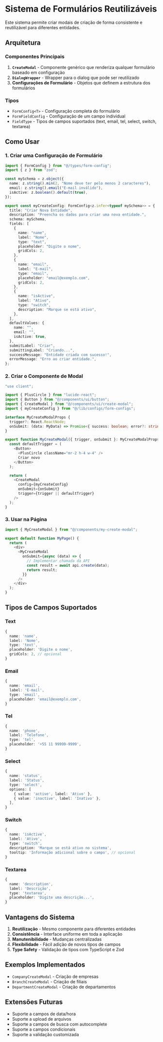 # Sistema de Formulários Reutilizáveis

Este sistema permite criar modais de criação de forma consistente e reutilizável para diferentes entidades.

## Arquitetura

### Componentes Principais

1. **`CreateModal`** - Componente genérico que renderiza qualquer formulário baseado em configuração
2. **`DialogWrapper`** - Wrapper para o dialog que pode ser reutilizado
3. **Configurações de Formulário** - Objetos que definem a estrutura dos formulários

### Tipos

- `FormConfig<T>` - Configuração completa do formulário
- `FormFieldConfig` - Configuração de um campo individual
- `FieldType` - Tipos de campos suportados (text, email, tel, select, switch, textarea)

## Como Usar

### 1. Criar uma Configuração de Formulário

```typescript
import { FormConfig } from "@/types/form-config";
import { z } from "zod";

const mySchema = z.object({
  name: z.string().min(2, "Nome deve ter pelo menos 2 caracteres"),
  email: z.string().email("E-mail inválido"),
  isActive: z.boolean().default(true),
});

export const myCreateConfig: FormConfig<z.infer<typeof mySchema>> = {
  title: "Criar Nova Entidade",
  description: "Preencha os dados para criar uma nova entidade.",
  schema: mySchema,
  fields: [
    {
      name: "name",
      label: "Nome",
      type: "text",
      placeholder: "Digite o nome",
      gridCols: 2,
    },
    {
      name: "email",
      label: "E-mail",
      type: "email",
      placeholder: "email@exemplo.com",
      gridCols: 2,
    },
    {
      name: "isActive",
      label: "Ativo",
      type: "switch",
      description: "Marque se está ativo",
    },
  ],
  defaultValues: {
    name: "",
    email: "",
    isActive: true,
  },
  submitLabel: "Criar",
  submittingLabel: "Criando...",
  successMessage: "Entidade criada com sucesso!",
  errorMessage: "Erro ao criar entidade.",
};
```

### 2. Criar o Componente de Modal

```typescript
"use client";

import { PlusCircle } from "lucide-react";
import { Button } from "@/components/ui/button";
import { CreateModal } from "@/components/ui/create-modal";
import { myCreateConfig } from "@/lib/configs/form-configs";

interface MyCreateModalProps {
  trigger?: React.ReactNode;
  onSubmit: (data: MyData) => Promise<{ success: boolean; error?: string }>;
}

export function MyCreateModal({ trigger, onSubmit }: MyCreateModalProps) {
  const defaultTrigger = (
    <Button>
      <PlusCircle className="mr-2 h-4 w-4" />
      Criar novo
    </Button>
  );

  return (
    <CreateModal
      config={myCreateConfig}
      onSubmit={onSubmit}
      trigger={trigger || defaultTrigger}
    />
  );
}
```

### 3. Usar na Página

```typescript
import { MyCreateModal } from "@/components/my-create-modal";

export default function MyPage() {
  return (
    <div>
      <MyCreateModal
        onSubmit={async (data) => {
          // Implementar chamada da API
          const result = await api.create(data);
          return result;
        }}
      />
    </div>
  );
}
```

## Tipos de Campos Suportados

### Text

```typescript
{
  name: 'name',
  label: 'Nome',
  type: 'text',
  placeholder: 'Digite o nome',
  gridCols: 2, // opcional
}
```

### Email

```typescript
{
  name: 'email',
  label: 'E-mail',
  type: 'email',
  placeholder: 'email@exemplo.com',
}
```

### Tel

```typescript
{
  name: 'phone',
  label: 'Telefone',
  type: 'tel',
  placeholder: '+55 11 99999-9999',
}
```

### Select

```typescript
{
  name: 'status',
  label: 'Status',
  type: 'select',
  options: [
    { value: 'active', label: 'Ativo' },
    { value: 'inactive', label: 'Inativo' },
  ],
}
```

### Switch

```typescript
{
  name: 'isActive',
  label: 'Ativo',
  type: 'switch',
  description: 'Marque se está ativo no sistema',
  tooltip: 'Informação adicional sobre o campo', // opcional
}
```

### Textarea

```typescript
{
  name: 'description',
  label: 'Descrição',
  type: 'textarea',
  placeholder: 'Digite uma descrição...',
}
```

## Vantagens do Sistema

1. **Reutilização** - Mesmo componente para diferentes entidades
2. **Consistência** - Interface uniforme em toda a aplicação
3. **Manutenibilidade** - Mudanças centralizadas
4. **Flexibilidade** - Fácil adição de novos tipos de campos
5. **Type Safety** - Validação de tipos com TypeScript e Zod

## Exemplos Implementados

- `CompanyCreateModal` - Criação de empresas
- `BranchCreateModal` - Criação de filiais
- `DepartmentCreateModal` - Criação de departamentos

## Extensões Futuras

- Suporte a campos de data/hora
- Suporte a upload de arquivos
- Suporte a campos de busca com autocomplete
- Suporte a campos condicionais
- Suporte a validação customizada
